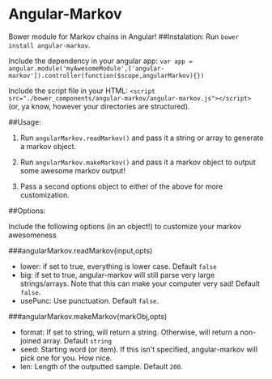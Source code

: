 # Angular-Markov
Bower module for Markov chains in Angular!
##Instalation:
Run ```bower install angular-markov```.

Include the dependency in your angular app:
```var app = angular.module('myAwesomeModule',['angular-markov']).controller(function($scope,angularMarkov){})```

Include the script file in your HTML: 
```<script src="./bower_components/angular-markov/angular-markov.js"></script>``` 
(or, ya know, however your directories are structured).

##Usage: 

 1. Run ```angularMarkov.readMarkov()``` and pass it a string or array to generate a markov object.

 2. Run ```angularMarkov.makeMarkov()``` and pass it a markov object to output some awesome markov output!

 3. Pass a second options object to either of the above for more customization.

##Options:

Include the following options (in an object!) to customize your markov awesomeness

###angularMarkov.readMarkov(input,opts)

 - lower: if set to true, everything is lower case. Default ```false```
 - big: if set to true, angular-markov will still parse very large strings/arrays. Note that this can make your computer very sad! Default ```false```.
 - usePunc: Use punctuation. Default ```false```.

###angularMarkov.makeMarkov(markObj,opts)
	
 - format: If set to string, will return a string. Otherwise, will return a non-joined array. Default ```string```
 - seed: Starting word (or item). If this isn't specified, angular-markov will pick one for you. How nice.
 - len: Length of the outputted sample. Default ```200```.
